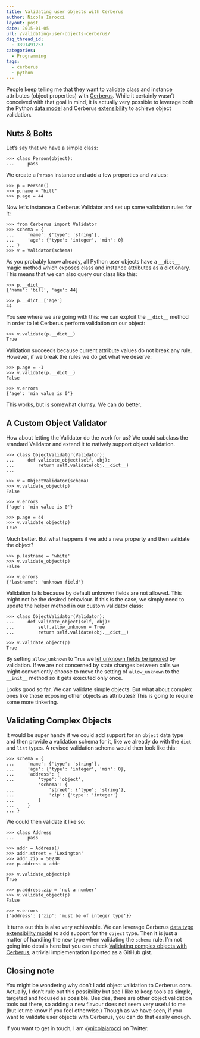 ```yaml
---
title: Validating user objects with Cerberus
author: Nicola Iarocci
layout: post
date: 2015-01-05
url: /validating-user-objects-cerberus/
dsq_thread_id:
  - 3391491253
categories:
  - Programming
tags:
  - cerberus
  - python
---
```

People keep telling me that they want to validate class and instance attributes (object properties) with [Cerberus][1]. While it certainly wasn&#8217;t conceived with that goal in mind, it is actually very possible to leverage both the Python [data model][2] and Cerberus [extensibility][3] to achieve object validation.

## Nuts & Bolts

Let&#8217;s say that we have a simple class:

    >>> class Person(object):
    ...     pass
    

We create a `Person` instance and add a few properties and values:

    >>> p = Person()
    >>> p.name = "bill"
    >>> p.age = 44
    

Now let&#8217;s instance a Cerberus Validator and set up some validation rules for it:

    >>> from Cerberus import Validator
    >>> schema = {
    ...     'name': {'type': 'string'},
    ...     'age': {'type': 'integer', 'min': 0}
    ... }
    >>> v = Validator(schema)
    

As you probably know already, all Python user objects have a `__dict__` magic method which exposes class and instance attributes as a dictionary. This means that we can also query our class like this:

    >>> p.__dict__
    {'name': 'bill', 'age': 44}
    
    >>> p.__dict__['age']
    44
    

You see where we are going with this: we can exploit the `__dict__` method in order to let Cerberus perform validation on our object:

    >>> v.validate(p.__dict__)
    True
    

Validation succeeds because current attribute values do not break any rule. However, if we break the rules we do get what we deserve:

    >>> p.age = -1
    >>> v.validate(p.__dict__)
    False
    
    >>> v.errors
    {'age': 'min value is 0'}
    

This works, but is somewhat clumsy. We can do better.

## A Custom Object Validator

How about letting the Validator do the work for us? We could subclass the standard Validator and extend it to natively support object validation.

    >>> class ObjectValidator(Validator):
    ...     def validate_object(self, obj):
    ...         return self.validate(obj.__dict__)
    ...
    
    >>> v = ObjectValidator(schema)
    >>> v.validate_object(p)
    False
    
    >>> v.errors
    {'age': 'min value is 0'}
    
    >>> p.age = 44
    >>> v.validate_object(p)
    True
    

Much better. But what happens if we add a new property and then validate the object?

    >>> p.lastname = 'white'
    >>> v.validate_object(p)
    False
    
    >>> v.errors
    {'lastname': 'unknown field'}
    

Validation fails because by default unknown fields are not allowed. This might not be the desired behaviour. If this is the case, we simply need to update the helper method in our custom validator class:

    >>> class ObjectValidator(Validator):
    ...     def validate_object(self, obj):
    ...         self.allow_unknown = True
    ...         return self.validate(obj.__dict__)
    
    >>> v.validate_object(p)
    True
    

By setting `allow_unknown` to `True` we [let unknown fields be ignored][4] by validation. If we are not concerned by state changes between calls we might conveniently choose to move the setting of `allow_unknown` to the `__init__` method so it gets executed only once.

Looks good so far. We can validate simple objects. But what about complex ones like those exposing other objects as attributes? This is going to require some more tinkering.

## Validating Complex Objects

It would be super handy if we could add support for an `object` data type and then provide a validation schema for it, like we already do with the `dict` and `list` types. A revised validation schema would then look like this:

    >>> schema = {
    ...     'name': {'type': 'string'},
    ...     'age': {'type': 'integer', 'min': 0},
    ...     'address': {
    ...         'type': 'object',
                'schema': {
    ...             'street': {'type': 'string'},
    ...             'zip': {'type': 'integer'}
    ...         }
    ...     }
    ... }
    

We could then validate it like so:

    >>> class Address
    ...     pass
    
    >>> addr = Address()
    >>> addr.street = 'Lexington'
    >>> addr.zip = 50238
    >>> p.address = addr
    
    >>> v.validate_object(p)
    True
    
    >>> p.address.zip = 'not a number'
    >>> v.validate_object(p)
    False
    
    >>> v.errors
    {'address': {'zip': 'must be of integer type'}}
    

It turns out this is also very achievable. We can leverage Cerberus [data type extensibility model][5] to add support for the `object` type. Then it is just a matter of handling the new type when validating the `schema` rule. I&#8217;m not going into details here but you can check [Validating complex objects with Cerberus][6], a trivial implementation I posted as a GitHub gist.

## Closing note

You might be wondering why don&#8217;t I add object validation to Cerberus core. Actually, I don&#8217;t rule out this possibility but see I like to keep tools as simple, targeted and focused as possible. Besides, there are other object validation tools out there, so adding a new flavour does not seem very useful to me (but let me know if you feel otherwise.) Though as we have seen, if you want to validate user objects with Cerberus, you can do that easily enough.

If you want to get in touch, I am @[nicolaiarocci][7] on Twitter.

 [1]: https://github.com/nicolaiarocci/cerberus
 [2]: https://docs.python.org/2/reference/datamodel.html
 [3]: http://cerberus.readthedocs.org/en/latest/#custom-validators
 [4]: http://cerberus.readthedocs.org/en/latest/#allowing-the-unknown
 [5]: http://cerberus.readthedocs.org/en/latest/#adding-new-data-types
 [6]: https://gist.github.com/nicolaiarocci/829c98eb5f8b4e9c96c1
 [7]: http://twitter.com/nicolaiarocci
